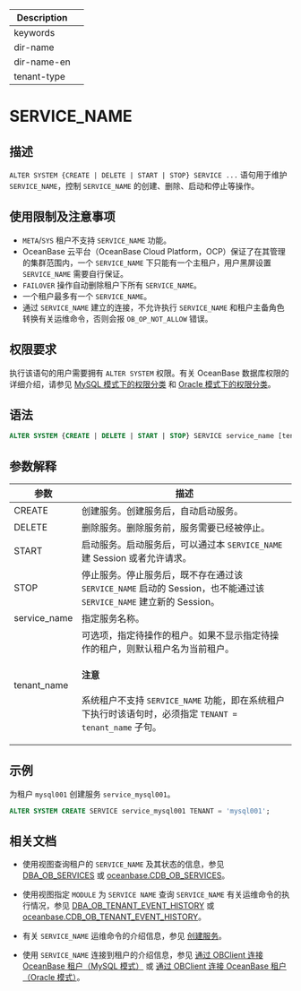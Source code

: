 | Description   |                 |
|---------------|-----------------|
| keywords      |                 |
| dir-name      |                 |
| dir-name-en   |                 |
| tenant-type   |                 |

# SERVICE_NAME

## 描述

`ALTER SYSTEM {CREATE | DELETE | START | STOP} SERVICE ...` 语句用于维护 `SERVICE_NAME`，控制 `SERVICE_NAME` 的创建、删除、启动和停止等操作。

## 使用限制及注意事项

* `META`/`SYS` 租户不支持 `SERVICE_NAME` 功能。
* OceanBase 云平台（OceanBase Cloud Platform，OCP）保证了在其管理的集群范围内，一个 `SERVICE_NAME` 下只能有一个主租户，用户黑屏设置 `SERVICE_NAME` 需要自行保证。
* `FAILOVER` 操作自动删除租户下所有 `SERVICE_NAME`。
* 一个租户最多有一个 `SERVICE_NAME`。
* 通过 `SERVICE_NAME` 建立的连接，不允许执行 `SERVICE_NAME` 和租户主备角色转换有关运维命令，否则会报 `OB_OP_NOT_ALLOW` 错误。

## 权限要求

执行该语句的用户需要拥有 `ALTER SYSTEM` 权限。有关 OceanBase 数据库权限的详细介绍，请参见 [MySQL 模式下的权限分类](../../../../../600.manage/500.security-and-permissions/300.access-control/200.user-and-permission/200.permission-of-mysql-mode/100.permission-classification-of-mysql.md) 和 [Oracle 模式下的权限分类](../../../../../600.manage/500.security-and-permissions/300.access-control/200.user-and-permission/300.permission-of-oracle-mode/000.permission-classification-of-oracle-mode.md)。

## 语法

```sql
ALTER SYSTEM {CREATE | DELETE | START | STOP} SERVICE service_name [tenant = 'tenant_name'];
```

## 参数解释

|    **参数**   |      **描述**      |
|---------------|--------------------|
| CREATE        | 创建服务。创建服务后，自动启动服务。|
| DELETE        | 删除服务。删除服务前，服务需要已经被停止。|
| START         | 启动服务。启动服务后，可以通过本 `SERVICE_NAME` 建 Session 或者允许请求。|
| STOP          | 停止服务。停止服务后，既不存在通过该 `SERVICE_NAME` 启动的 Session，也不能通过该 `SERVICE_NAME` 建立新的 Session。|
| service_name  | 指定服务名称。|
| tenant_name   | 可选项，指定待操作的租户。如果不显示指定待操作的租户，则默认租户名为当前租户。<main id="notice" type='notice'><h4>注意</h4><p>系统租户不支持 <code>SERVICE_NAME</code> 功能，即在系统租户下执行时该语句时，必须指定 <code>TENANT = tenant_name</code> 子句。</p></main>|

## 示例

为租户 `mysql001` 创建服务 `service_mysql001`。

```sql
ALTER SYSTEM CREATE SERVICE service_mysql001 TENANT = 'mysql001';
```

## 相关文档

* 使用视图查询租户的 `SERVICE_NAME` 及其状态的信息，参见 [DBA_OB_SERVICES](../../../../700.system-views/500.system-view-of-oracle-mode/200.dictionary-view-of-oracle-mode/14150.dba_ob_services-of-oracle-mode.md) 或 [oceanbase.CDB_OB_SERVICES](../../../../700.system-views/300.system-view-of-sys-tenant/200.dictionary-view-of-sys-tenant/10250.o-cdb_ob_services-of-sys-tenant.md)。

* 使用视图指定 `MODULE` 为 `SERVICE NAME` 查询 `SERVICE_NAME` 有关运维命令的执行情况，参见 [DBA_OB_TENANT_EVENT_HISTORY](../../../../700.system-views/500.system-view-of-oracle-mode/200.dictionary-view-of-oracle-mode/15300.dba_ob_tenant_event_history-of-oracle-mode.md) 或 [oceanbase.CDB_OB_TENANT_EVENT_HISTORY](../../../../700.system-views/300.system-view-of-sys-tenant/200.dictionary-view-of-sys-tenant/11200.o-cdb_ob_tenant_event_history-of-sys-tenant.md)。

* 有关 `SERVICE_NAME` 运维命令的介绍信息，参见 [创建服务](../../../../../600.manage/200.tenant-management/600.common-tenant-operations/1700.manage-service/100.create-service.md)。

* 使用 `SERVICE_NAME` 连接到租户的介绍信息，参见 [通过 OBClient 连接 OceanBase 租户（MySQL 模式）](../../../../../300.develop/100.application-development-of-mysql-mode/100.connect-to-oceanbase-database-of-mysql-mode/300.connect-to-an-oceanbase-tenant-by-using-obclient-of-mysql-mode.md) 或 [通过 OBClient 连接 OceanBase 租户（Oracle 模式）](../../../../../300.develop/200.application-development-of-oracle-mode/100.connect-to-oceanbase-database-of-oracle-mode/200.connect-to-an-oceanbase-tenant-by-using-obclient-of-oracle-mode.md)。

